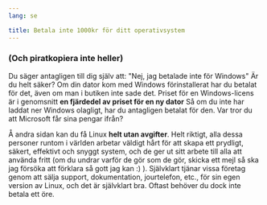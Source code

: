 ```yaml
---
lang: se

title: Betala inte 1000kr för ditt operativsystem
---
```


<h3>(Och piratkopiera inte heller)</h3>

Du säger antagligen till dig själv att: "Nej, jag betalade inte för 
Windows" Är du helt säker? Om din dator kom med Windows 
förinstallerat har du betalat för det, även om man i butiken inte sade 
det. Priset för en Windows-licens är i genomsnitt <b>en fjärdedel av priset för en ny 
dator</b> Så om du inte har laddat ner Windows olagligt, har du antagligen betalat för 
den. Var tror du att Microsoft får sina pengar ifrån?

Å andra sidan kan du få Linux <b>helt utan avgifter</b>. 
Helt riktigt, alla dessa personer runtom i världen arbetar väldigt hårt för att skapa 
ett prydligt, säkert, effektivt och snyggt system, och de ger ut sitt arbete till alla att 
använda fritt (om du undrar varför de gör som de gör, skicka ett mejl så ska jag försöka att 
förklara så gott jag kan :) ). Självklart tjänar vissa företag genom att sälja support, 
dokumentation, jourtelefon, etc., för sin egen version av Linux, och det är självklart 
bra. Oftast behöver du dock inte betala ett öre.




